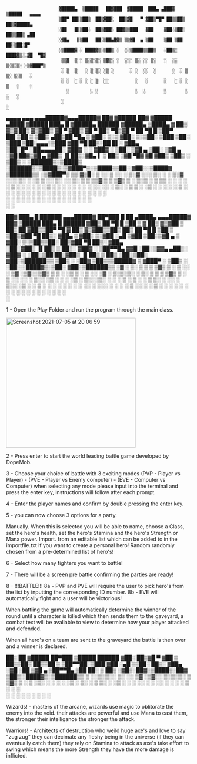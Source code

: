                         ▓█████▄  ▒█████   ██▓███  ▓█████  ███▄ ▄███▓ ▒█████   ▄▄▄▄                             
                        ▒██▀ ██▌▒██▒  ██▒▓██░  ██▒▓█   ▀ ▓██▒▀█▀ ██▒▒██▒  ██▒▓█████▄                           
                        ░██   █▌▒██░  ██▒▓██░ ██▓▒▒███   ▓██    ▓██░▒██░  ██▒▒██▒ ▄██                          
                        ░▓█▄   ▌▒██   ██░▒██▄█▓▒ ▒▒▓█  ▄ ▒██    ▒██ ▒██   ██░▒██░█▀                            
                        ░▒████▓ ░ ████▓▒░▒██▒ ░  ░░▒████▒▒██▒   ░██▒░ ████▓▒░░▓█  ▀█▓                          
                         ▒▒▓  ▒ ░ ▒░▒░▒░ ▒▓▒░ ░  ░░░ ▒░ ░░ ▒░   ░  ░░ ▒░▒░▒░ ░▒▓███▀▒                          
                         ░ ▒  ▒   ░ ▒ ▒░ ░▒ ░      ░ ░  ░░  ░      ░  ░ ▒ ▒░ ▒░▒   ░                           
                         ░ ░  ░ ░ ░ ░ ▒  ░░          ░   ░      ░   ░ ░ ░ ▒   ░    ░                           
                           ░        ░ ░              ░  ░       ░       ░ ░   ░                                
                         ░                                                         ░                           
 ▄▄▄▄    ▄▄▄     ▄▄▄█████▓▄▄▄█████▓ ██▓    ▓█████     ██▓    ▓█████   ▄████ ▓█████  ███▄    █ ▓█████▄   ██████ 
▓█████▄ ▒████▄   ▓  ██▒ ▓▒▓  ██▒ ▓▒▓██▒    ▓█   ▀    ▓██▒    ▓█   ▀  ██▒ ▀█▒▓█   ▀  ██ ▀█   █ ▒██▀ ██▌▒██    ▒ 
▒██▒ ▄██▒██  ▀█▄ ▒ ▓██░ ▒░▒ ▓██░ ▒░▒██░    ▒███      ▒██░    ▒███   ▒██░▄▄▄░▒███   ▓██  ▀█ ██▒░██   █▌░ ▓██▄   
▒██░█▀  ░██▄▄▄▄██░ ▓██▓ ░ ░ ▓██▓ ░ ▒██░    ▒▓█  ▄    ▒██░    ▒▓█  ▄ ░▓█  ██▓▒▓█  ▄ ▓██▒  ▐▌██▒░▓█▄   ▌  ▒   ██▒
░▓█  ▀█▓ ▓█   ▓██▒ ▒██▒ ░   ▒██▒ ░ ░██████▒░▒████▒   ░██████▒░▒████▒░▒▓███▀▒░▒████▒▒██░   ▓██░░▒████▓ ▒██████▒▒
░▒▓███▀▒ ▒▒   ▓▒█░ ▒ ░░     ▒ ░░   ░ ▒░▓  ░░░ ▒░ ░   ░ ▒░▓  ░░░ ▒░ ░ ░▒   ▒ ░░ ▒░ ░░ ▒░   ▒ ▒  ▒▒▓  ▒ ▒ ▒▓▒ ▒ ░
▒░▒   ░   ▒   ▒▒ ░   ░        ░    ░ ░ ▒  ░ ░ ░  ░   ░ ░ ▒  ░ ░ ░  ░  ░   ░  ░ ░  ░░ ░░   ░ ▒░ ░ ▒  ▒ ░ ░▒  ░ ░
 ░    ░   ░   ▒    ░        ░        ░ ░      ░        ░ ░      ░   ░ ░   ░    ░      ░   ░ ░  ░ ░  ░ ░  ░  ░  
 ░            ░  ░                     ░  ░   ░  ░       ░  ░   ░  ░      ░    ░  ░         ░    ░          ░  
      ░                                                                                        ░               
      
      
      
      
      
      
      
      
      
 ██▓ ███▄    █   ██████ ▄▄▄█████▓ ██▀███   █    ██  ▄████▄  ▄▄▄█████▓ ██▓ ▒█████   ███▄    █   ██████ 
▓██▒ ██ ▀█   █ ▒██    ▒ ▓  ██▒ ▓▒▓██ ▒ ██▒ ██  ▓██▒▒██▀ ▀█  ▓  ██▒ ▓▒▓██▒▒██▒  ██▒ ██ ▀█   █ ▒██    ▒ 
▒██▒▓██  ▀█ ██▒░ ▓██▄   ▒ ▓██░ ▒░▓██ ░▄█ ▒▓██  ▒██░▒▓█    ▄ ▒ ▓██░ ▒░▒██▒▒██░  ██▒▓██  ▀█ ██▒░ ▓██▄   
░██░▓██▒  ▐▌██▒  ▒   ██▒░ ▓██▓ ░ ▒██▀▀█▄  ▓▓█  ░██░▒▓▓▄ ▄██▒░ ▓██▓ ░ ░██░▒██   ██░▓██▒  ▐▌██▒  ▒   ██▒
░██░▒██░   ▓██░▒██████▒▒  ▒██▒ ░ ░██▓ ▒██▒▒▒█████▓ ▒ ▓███▀ ░  ▒██▒ ░ ░██░░ ████▓▒░▒██░   ▓██░▒██████▒▒
░▓  ░ ▒░   ▒ ▒ ▒ ▒▓▒ ▒ ░  ▒ ░░   ░ ▒▓ ░▒▓░░▒▓▒ ▒ ▒ ░ ░▒ ▒  ░  ▒ ░░   ░▓  ░ ▒░▒░▒░ ░ ▒░   ▒ ▒ ▒ ▒▓▒ ▒ ░
 ▒ ░░ ░░   ░ ▒░░ ░▒  ░ ░    ░      ░▒ ░ ▒░░░▒░ ░ ░   ░  ▒       ░     ▒ ░  ░ ▒ ▒░ ░ ░░   ░ ▒░░ ░▒  ░ ░
 ▒ ░   ░   ░ ░ ░  ░  ░    ░        ░░   ░  ░░░ ░ ░ ░          ░       ▒ ░░ ░ ░ ▒     ░   ░ ░ ░  ░  ░  
 ░           ░       ░              ░        ░     ░ ░                ░      ░ ░           ░       ░  
                                                   ░                                                  
                                                   
                                                   
                                                   
                                                   
 1 - Open the Play Folder and run the program through the main class. 
 
 <img width="352" alt="Screenshot 2021-07-05 at 20 06 59" src="https://user-images.githubusercontent.com/85684784/124510855-a4a0ca80-ddcc-11eb-937b-f256185db1ee.png">

2 - Press enter to start the world leading battle game developed by DopeMob.

3 - Choose your choice of battle with 3 exciting modes (PVP - Player vs Player) - (PVE - Player vs Enemy computer) - (EVE - Computer vs Computer)
when selecting any mode please input into the terminal and press the enter key, instructions will follow after each prompt.


4 - Enter the player names and confirm by double pressing the enter key.

5 - you can now choose 3 options for a party.

Manually.
When this is selected you will be able to name, choose a Class, set the hero's health, set the hero's Stamina and the hero's Strength or Mana power.
Import.
from an editable list which can be added to in the importfile.txt if you want to create a personal hero!
Random
randomly chosen from a pre-determined list of hero's!

6 - Select how many fighters you want to battle!

7 - There will be a screen pre battle confirming the parties are ready!

8 - !!!BATTLE!!!
8a - PVP and PVE will require the user to pick hero's from the list by inputting the corresponding ID number.
8b - EVE will automatically fight and a user will be victorious!

When battling the game will automatically determine the winner of the round until a character is killed which then sends them to the gaveyard, a combat text will be avaliable to view to determine how your player attacked and defended.

When all hero's on a team are sent to the graveyard the battle is then over and a winner is declared. 

 ██░ ██ ▓█████  ██▀███   ▒█████    ██████ 
▓██░ ██▒▓█   ▀ ▓██ ▒ ██▒▒██▒  ██▒▒██    ▒ 
▒██▀▀██░▒███   ▓██ ░▄█ ▒▒██░  ██▒░ ▓██▄   
░▓█ ░██ ▒▓█  ▄ ▒██▀▀█▄  ▒██   ██░  ▒   ██▒
░▓█▒░██▓░▒████▒░██▓ ▒██▒░ ████▓▒░▒██████▒▒
 ▒ ░░▒░▒░░ ▒░ ░░ ▒▓ ░▒▓░░ ▒░▒░▒░ ▒ ▒▓▒ ▒ ░
 ▒ ░▒░ ░ ░ ░  ░  ░▒ ░ ▒░  ░ ▒ ▒░ ░ ░▒  ░ ░
 ░  ░░ ░   ░     ░░   ░ ░ ░ ░ ▒  ░  ░  ░  
 ░  ░  ░   ░  ░   ░         ░ ░        ░  
                                          
                                          
Wizards! - 
masters of the arcane, wizards use magic to oblitorate the enemy into the void. their attacks are powerful and use Mana to cast them, the stronger their intelligance the stronger the attack. 

Warriors! - 
Architects of destruction who weild huge axe's and love to say "zug zug" they can decimate any fleshy being in the universe (if they can eventually catch them) they rely on Stamina to attack as axe's take effort to swing which means the more Strength they have the more damage is inflicted.

